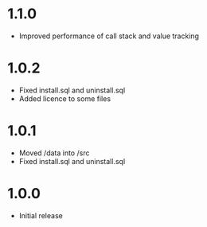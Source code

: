 # 1.1.0
- Improved performance of call stack and value tracking

# 1.0.2
- Fixed install.sql and uninstall.sql
- Added licence to some files

# 1.0.1
- Moved /data into /src
- Fixed install.sql and uninstall.sql

# 1.0.0
- Initial release